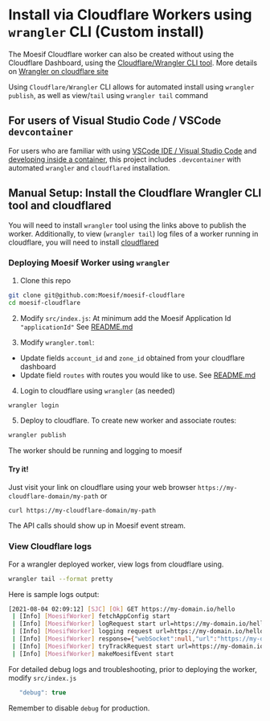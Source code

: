 # Install via Cloudflare Workers using `wrangler` CLI (Custom install)

The Moesif Cloudflare worker can also be created without using the Cloudflare Dashboard, using the [Cloudflare/Wrangler CLI tool](https://github.com/cloudflare/wrangler). More details on [Wrangler on cloudflare site](https://developers.cloudflare.com/workers/cli-wrangler)


Using `Cloudflare/Wrangler` CLI allows for automated install using `wrangler publish`, as well as view/`tail` using `wrangler tail` command 

## For users of Visual Studio Code / VSCode `devcontainer`
For users who are familiar with using [VSCode IDE / Visual Studio Code](https://code.visualstudio.com/) and  [developing inside a container](https://code.visualstudio.com/docs/remote/containers), this project includes `.devcontainer` with automated `wrangler` and `cloudflared` installation.

## Manual Setup: Install the Cloudflare Wrangler CLI tool and cloudflared
You will need to install `wrangler` tool using the links above to publish the worker.
Additionally, to view (`wrangler tail`) log files of a worker running in cloudflare, you will need to install [cloudflared](https://github.com/cloudflare/cloudflared)

### Deploying Moesif Worker using `wrangler`
1. Clone this repo
```bash
git clone git@github.com:Moesif/moesif-cloudflare
cd moesif-cloudflare
``` 
2. Modify `src/index.js`:
At minimum add the Moesif Application Id `"applicationId"` See [README.md](README.md)

3. Modify `wrangler.toml`:
* Update fields `account_id` and `zone_id` obtained from your cloudflare dashboard
* Update field `routes` with routes you would like to use. See [README.md](README.md)

4. Login to cloudflare using `wrangler` (as needed)
```bash
wrangler login
```

5. Deploy to cloudflare. To create new worker and associate routes:
```bash
wrangler publish
```
The worker should be running and logging to moesif

#### Try it!
Just visit your link on cloudflare using your web browser `https://my-cloudflare-domain/my-path` or
```bash
curl https://my-cloudflare-domain/my-path
```
The API calls should show up in Moesif event stream. 

### View Cloudflare logs
For a wrangler deployed worker, view logs from cloudflare using.
```bash
wrangler tail --format pretty
```
Here is sample logs output:
```bash
[2021-08-04 02:09:12] [SJC] [Ok] GET https://my-domain.io/hello
 | [Info] [MoesifWorker] fetchAppConfig start 
 | [Info] [MoesifWorker] logRequest start url=https://my-domain.io/hello 
 | [Info] [MoesifWorker] logging request url=https://my-domain.io/hello 
 | [Info] [MoesifWorker] response={"webSocket":null,"url":"https://my-domain.io/hello","redirected":false,"ok":true,"headers":{},"statusText":"OK","status":200,"bodyUsed":false,"body":{"locked":false}} 
 | [Info] [MoesifWorker] tryTrackRequest start url=https://my-domain.io/hello 
 | [Info] [MoesifWorker] makeMoesifEvent start 
```

For detailed debug logs and troubleshooting, prior to deploying the worker, modify `src/index.js`
```javascript
   "debug": true
```
Remember to disable `debug` for production.